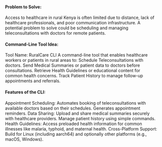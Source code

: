 #### Problem to Solve:
Access to healthcare in rural Kenya is often limited due to distance, lack of healthcare professionals, and poor communication infrastructure. A potential problem to solve could be scheduling and managing teleconsultations with doctors for remote patients.
#### Command-Line Tool Idea:
Tool Name: RuralCare CLI
A command-line tool that enables healthcare workers or patients in rural areas to:
Schedule Teleconsultations with doctors.
Send Medical Summaries or patient data to doctors before consultations.
Retrieve Health Guidelines or educational content for common health concerns.
Track Patient History to manage follow-up appointments and referrals.
#### Features of the CLI:
Appointment Scheduling:
Automates booking of teleconsultations with available doctors based on their schedules.
Generates appointment reminders.
Data Sharing:
Upload and share medical summaries securely with healthcare providers.
Manage patient history using simple commands.
Health Guidelines:
Access preloaded health information for common illnesses like malaria, typhoid, and maternal health.
Cross-Platform Support:
Build for Linux (including aarch64) and optionally other platforms (e.g., macOS, Windows).
